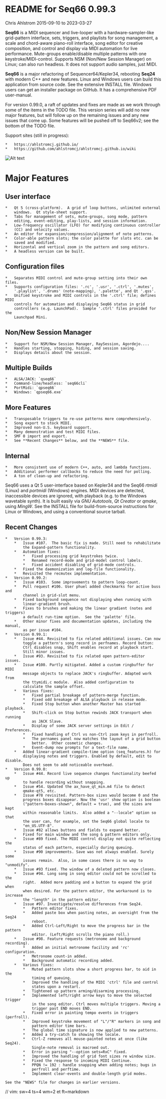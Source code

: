 # README for Seq66 0.99.3

Chris Ahlstrom
2015-09-10 to 2023-03-27

__Seq66__ is a MIDI sequencer and live-looper with a hardware-sampler-like
grid-pattern interface, sets, triggers, and playlists for song management,
a scale and chord-aware piano-roll interface, song editor for creative
composition, and control and display via MIDI automation for live performance.
Mute-groups enable/disable multiple patterns with one keystroke/MIDI-control.
Supports NSM (Non/New Session Manager) on Linux; can also run headless.
It does not support audio samples, just MIDI.

__Seq66__ is a major refactoring of Sequencer64/Kepler34, rebooting __Seq24__
with modern C++ and new features.  Linux and Windows users can build this
application from source code.  See the extensive INSTALL file.  Windows users
can get an installer package on GitHub.  It has a comprehensive PDF user-manual.

For version 0.99.0, a raft of updates and fixes are made as we work through
some of the items in the TODO file. This version series will add no new major
features, but will follow up on the remaining issues and any new issues that
come up. Some features will be pushed off to Seq66v2; see the bottom of the TODO
file.

Support sites (still in progress):

    *   https://ahlstromcj.github.io/
    *   https://github.com/ahlstromcj/ahlstromcj.github.io/wiki

![Alt text](doc/latex/images/main-window/main-windows.png?raw=true "Seq66")

# Major Features

##  User interface

    *   Qt 5 (cross-platform).  A grid of loop buttons, unlimited external
        windows.  Qt style-sheet support.
    *   Tabs for management of sets, mute-groups, song mode, pattern
        editing, event-editing, play-lists, and session information.
    *   Low-frequency oscillator (LFO) for modifying continuous controller
        (CC) and velocity values.
    *   An editor for expansion/compression/alignment of note patterns.
    *   Color-able pattern slots; the color palette for slots etc. can be
        saved and modified.
    *   Horizontal and vertical zoom in the pattern and song editors.
    *   A headless version can be built.

##  Configuration files

    *   Separates MIDI control and mute-group setting into their own files.
    *   Supports configuration files: '.rc', '.usr', '.ctrl', '.mutes',
        '.playlist', '.drums' (note-mapping), '.palette', and Qt '.qss'.
    *   Unified keystroke and MIDI controls in the '.ctrl' file; defines MIDI
        controls for automation and displaying Seq66 status in grid
        controllers (e.g. LaunchPad).  Sample '.ctrl' files provided for the
        Launchpad Mini.

##  Non/New Session Manager

    *   Support for NSM/New Session Manager, RaySession, Agordejo....
    *   Handles starting, stopping, hiding, and session saving.
    *   Displays details about the session.

##  Multiple Builds

    *   ALSA/JACK: `qseq66`
    *   Command-line/headless: `seq66cli`
    *   PortMidi: `qpseq66`
    *   Windows: `qpseq66.exe`

##  More Features

    *   Transposable triggers to re-use patterns more comprehensively.
    *   Song export to stock MIDI.
    *   Improved non-U.S. keyboard support.
    *   Many demonstration and test MIDI files.
    *   SMF 0 import and export.
    *   See **Recent Changes** below, and the **NEWS** file.

##  Internal

    *   More consistent use of modern C++, auto, and lambda functions.
    *   Additional performer callbacks to reduce the need for polling.
    *   A ton of clean-up and refactoring.

Seq66 uses a Qt 5 user-interface based on Kepler34 and the Seq66 *rtmidi*
(Linux) and *portmidi* (Windows) engines.  MIDI devices are detected,
inaccessible devices are ignored, with playback (e.g. to the Windows wavetable
synth). It is built easily via *GNU Autotools*, *Qt Creator* or *qmake*, using
*MingW*.  See the INSTALL file for build-from-source instructions for Linux or
Windows, and using a conventional source tarball.

## Recent Changes

    *   Version 0.99.3:
        *   Issue #107.  The basic fix is made. Still need to rehabilitate
            the Expand-pattern functionality.
        *   Automation fixes:
            *   Fixed processing grid keystrokes twice.
            *   Renamed record-mode and grid-model control labels.
            *   Fixed accident disabling of grid-mode controls.
        *   Fixed the daemonization and log-file functionality.
        *   Revisited the recmutex implementation.
    *   Version 0.99.2:
        *   Issue #103.  Some improvements to pattern loop-count.
        *   Pull request #106. User phuel added checkmarks for active buss and
            channel in grid-slot menu.
        *   Fixed background sequence not displaying when running with
            linear-gradient brush.
        *   Fixes to brushes and making the linear gradient (notes and triggers)
            a default run-time option.  See the 'palette' file.
        *   Other minor fixes and documentation updates, including the manual,
            as per issue #104.
    *   Version 0.99.1:
        *   Issue #44. Revisited to fix related additional issues. Can now
            toggle a pattern's song record in perfnames. Record button:
            Ctrl disables snap, Shift enables record at playback start.
            Still minor issues.
        *   Issue #93. Revisited to fix related open pattern-editor issues.
        *   Issue #100. Partly mitigated. Added a custom ringbuffer for MIDI
            message objects to replace JACK's ringbuffer. Adapted work from
            the ttymidi.c module.  Also added configuration to
            calculate the sample offset.
        *   Various fixes:
            *   Fixed partial breakage of pattern-merge function.
            *   Fixed odd breakage of ALSA playback in release mode.
            *   Fixed Stop button when another Master has started playback.
            *   Shift-click on Stop button rewinds JACK transport when running
                as JACK Slave.
            *   Display of some JACK server settings in Edit / Preferences.
            *   Fixed handling of Ctrl vs non-Ctrl zoom keys in perfroll.
            *   The pernames panel now matches the layout of a grid button
                better.  Other cosmetic changes.
            *   Event-dump now prompts for a text-file name.
        *   Added linear-gradient compile-time option (seq_features.h) for
            displaying notes and triggers. Enabled by default, edit to disable.
            Does not seem to add noticeable overhead.
    *   Version 0.99.0:
        *   Issue #44. Record live sequence changes functionality beefed up
            to handle recording without snapping.
        *   Issue #54. Updated the ax_have_qt_min.m4 file to detect
            qmake-qt5, etc.
        *   Issue #78 revisited. Pattern-box sizes would become 0 and the
            progress boxes disappear. Now the 'usr' show option is boolean
            ("pattern-boxes-shown", default = true), and the sizes are kept
            within reasonable limits.  Also added a "--locale" option so that
            the user can, for example, set the Seq66 global locale to
            "en_US.UTF-8".
        *   Issue #82 allows buttons and fields to expand better.
            Fixed for main window and the song & pattern editors only.
        *   Issue #89 fixed. The MIDI control display not quite reflecting the
            status of each pattern, especially during queuing.
        *   Issue #90 improvements. Save was not always enabled. Surely some
            issues remain.  Also, in some cases there is no way to "unmodify".
        *   Issue #93 fixed. The window of a deleted pattern now closes.
        *   Issue #94. Long song in song editor could not be scrolled to the
            right.  Added more padding and a button to expand the grid when
            when desired. For the pattern editor, the workaround is to increase
            the "length" in the pattern editor.
        *   Issue #97. Investigate/resolve differences from Seq24.
            *   Pattern editor fixes.
            *   Added paste box when pasting notes, an oversight from the Seq24
                reboot.
            *   Added Ctrl-Left/Right to move the progress bar in the pattern
                editor. (Left/Right scrolls the piano roll.)
        *   Issue #98. Feature requests (metronome and background recording).
            *   Added an initial metronome facility and 'rc' configuration.
            *   Metronome count-in added.
            *   Background automatic recording added.
        *   Various fixes:
            *   Muted pattern slots show a short progress bar, to aid in the
                timing of queuing.
            *   Improved the handling of the MIDI 'ctrl' file and control
                states upon a restart.
            *   Tightened up pattern arming/disarming processing.
            *   Implemented left/right arrow keys to move the selected trigger
                in the song editor. Ctrl moves multiple triggers. Moving a
                trigger past END moves END.
            *   Fixed error in painting tempo events in triggers (perfroll).
            *   Improved keystroke movement of "L"/"R" markers in song and
                pattern editor time bars.
            *   The global time signature is now applied to new patterns.
            *   Added a try-catch to showing the locale.
            *   Ctrl-Z removes all mouse-painted notes at once (like Seq24).
                Single-note removal is macroed out.
            *   Error in parsing "--option sets=RxC" fixed.
            *   Improved the handling of grid font sizes re window size.
            *   Fixed the response to incoming MIDI Continue.
            *   PPQN != 192 : handle snapping when adding notes; bugs in
                perfroll and perftime.
            *   Implement clear-events and double-length grid modes.

    See the "NEWS" file for changes in earlier versions.

// vim: sw=4 ts=4 wm=2 et ft=markdown
